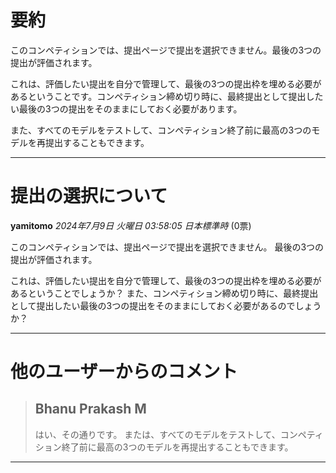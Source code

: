 # 要約 
このコンペティションでは、提出ページで提出を選択できません。最後の3つの提出が評価されます。

これは、評価したい提出を自分で管理して、最後の3つの提出枠を埋める必要があるということです。コンペティション締め切り時に、最終提出として提出したい最後の3つの提出をそのままにしておく必要があります。

また、すべてのモデルをテストして、コンペティション終了前に最高の3つのモデルを再提出することもできます。


---
# 提出の選択について

**yamitomo** *2024年7月9日 火曜日 03:58:05 日本標準時* (0票)

このコンペティションでは、提出ページで提出を選択できません。
最後の3つの提出が評価されます。

これは、評価したい提出を自分で管理して、最後の3つの提出枠を埋める必要があるということでしょうか？
また、コンペティション締め切り時に、最終提出として提出したい最後の3つの提出をそのままにしておく必要があるのでしょうか？

---
# 他のユーザーからのコメント

> ## Bhanu Prakash M
> 
> 
> はい、その通りです。
> または、すべてのモデルをテストして、コンペティション終了前に最高の3つのモデルを再提出することもできます。
> 
> 
--- 

